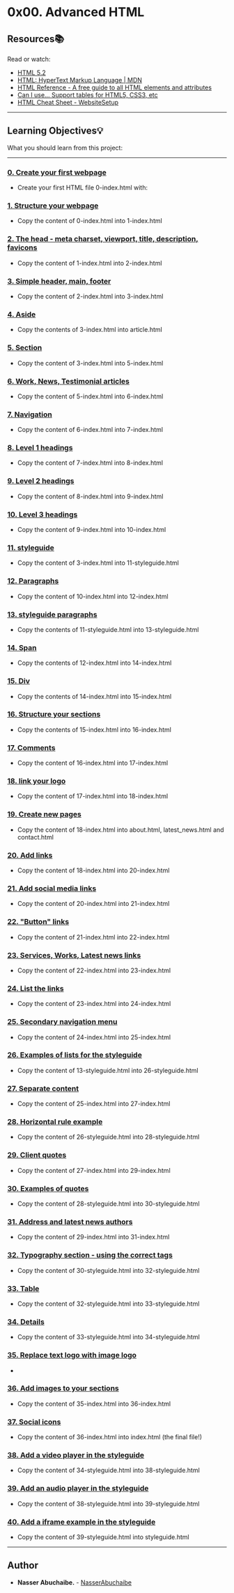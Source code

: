 # 0x00. Advanced HTML

## Resources:books:

Read or watch:

- [HTML 5.2](https://intranet.hbtn.io/rltoken/0qrWxRjFnohd-DMZwIakuA)
- [HTML: HyperText Markup Language | MDN](https://intranet.hbtn.io/rltoken/M-CcOLx8YG8znnc4qxSscg)
- [HTML Reference - A free guide to all HTML elements and attributes](https://intranet.hbtn.io/rltoken/5O-P-PsGJ5tXOOmKZwTNvg)
- [Can I use… Support tables for HTML5, CSS3, etc](https://intranet.hbtn.io/rltoken/qonyw8QCI9Bf8jjiib9tug)
- [HTML Cheat Sheet - WebsiteSetup](https://intranet.hbtn.io/rltoken/IL-IEL5JBB6FuDME5oZNRQ)

---

## Learning Objectives:bulb:

What you should learn from this project:

---

### [0. Create your first webpage](./0-index.html)

- Create your first HTML file 0-index.html with:

### [1. Structure your webpage](./1-index.html)

- Copy the content of 0-index.html into 1-index.html

### [2. The head - meta charset, viewport, title, description, favicons](./2-index.html)

- Copy the content of 1-index.html into 2-index.html

### [3. Simple header, main, footer](./3-index.html)

- Copy the content of 2-index.html into 3-index.html

### [4. Aside](./article.html)

- Copy the contents of 3-index.html into article.html

### [5. Section](./5-index.html)

- Copy the content of 3-index.html into 5-index.html

### [6. Work, News, Testimonial articles](./6-index.html)

- Copy the content of 5-index.html into 6-index.html

### [7. Navigation](./7-index.html)

- Copy the content of 6-index.html into 7-index.html

### [8. Level 1 headings](./8-index.html)

- Copy the content of 7-index.html into 8-index.html

### [9. Level 2 headings](./9-index.html)

- Copy the content of 8-index.html into 9-index.html

### [10. Level 3 headings](./10-index.html)

- Copy the content of 9-index.html into 10-index.html

### [11. styleguide](./11-styleguide.html)

- Copy the content of 3-index.html into 11-styleguide.html

### [12. Paragraphs](./12-index.html)

- Copy the content of 10-index.html into 12-index.html

### [13. styleguide paragraphs](./13-styleguide.html)

- Copy the contents of 11-styleguide.html into 13-styleguide.html

### [14. Span](./14-index.html)

- Copy the contents of 12-index.html into 14-index.html

### [15. Div](./15-index.html)

- Copy the contents of 14-index.html into 15-index.html

### [16. Structure your sections](./16-index.html)

- Copy the contents of 15-index.html into 16-index.html

### [17. Comments](./17-index.html)

- Copy the content of 16-index.html into 17-index.html

### [18. link your logo](./18-index.html)

- Copy the content of 17-index.html into 18-index.html

### [19. Create new pages](./about.html)

- Copy the content of 18-index.html into about.html, latest_news.html and contact.html

### [20. Add links](./20-index.html)

- Copy the content of 18-index.html into 20-index.html

### [21. Add social media links](./21-index.html)

- Copy the content of 20-index.html into 21-index.html

### [22. "Button" links](./22-index.html)

- Copy the content of 21-index.html into 22-index.html

### [23. Services, Works, Latest news links](./23-index.html)

- Copy the content of 22-index.html into 23-index.html

### [24. List the links](./24-index.html)

- Copy the content of 23-index.html into 24-index.html

### [25. Secondary navigation menu](./25-index.html)

- Copy the content of 24-index.html into 25-index.html

### [26. Examples of lists for the styleguide](./26-styleguide.html)

- Copy the content of 13-styleguide.html into 26-styleguide.html

### [27. Separate content](./27-index.html)

- Copy the content of 25-index.html into 27-index.html

### [28. Horizontal rule example](./28-styleguide.html)

- Copy the content of 26-styleguide.html into 28-styleguide.html

### [29. Client quotes](./29-index.html)

- Copy the content of 27-index.html into 29-index.html

### [30. Examples of quotes](./30-styleguide.html)

- Copy the content of 28-styleguide.html into 30-styleguide.html

### [31. Address and latest news authors](./31-index.html)

- Copy the content of 29-index.html into 31-index.html

### [32. Typography section - using the correct tags](./32-styleguide.html)

- Copy the content of 30-styleguide.html into 32-styleguide.html

### [33. Table](./33-styleguide.html)

- Copy the content of 32-styleguide.html into 33-styleguide.html

### [34. Details](./34-styleguide.html)

- Copy the content of 33-styleguide.html into 34-styleguide.html

### [35. Replace text logo with image logo](./35-index.html)

-

### [36. Add images to your sections](./36-index.html)

- Copy the content of 35-index.html into 36-index.html

### [37. Social icons](./index.html)

- Copy the content of 36-index.html into index.html (the final file!)

### [38. Add a video player in the styleguide](./38-styleguide.html)

- Copy the content of 34-styleguide.html into 38-styleguide.html

### [39. Add an audio player in the styleguide](./39-styleguide.html)

- Copy the content of 38-styleguide.html into 39-styleguide.html

### [40. Add a iframe example in the styleguide](./styleguide.html)

- Copy the content of 39-styleguide.html into styleguide.html

---

## Author

- **Nasser Abuchaibe.** - [NasserAbuchaibe](https://github.com/NasserAbuchaibe)
